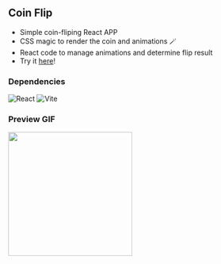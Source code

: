## Coin Flip
* Simple coin-fliping React APP
* CSS magic to render the coin and animations 🪄
* React code to manage animations and determine flip result
* Try it [here](https://neustater.github.io/coin-flip/)!

### Dependencies
![React](https://img.shields.io/badge/React-20232A?style=for-the-badge&logo=react&logoColor=61DAFB)
![Vite](https://img.shields.io/badge/vite-%23646CFF.svg?style=for-the-badge&logo=vite&logoColor=white)

### Preview GIF
<img src="https://github.com/Neustater/coin-flip/blob/main/flip-preview.gif" width="250px">
